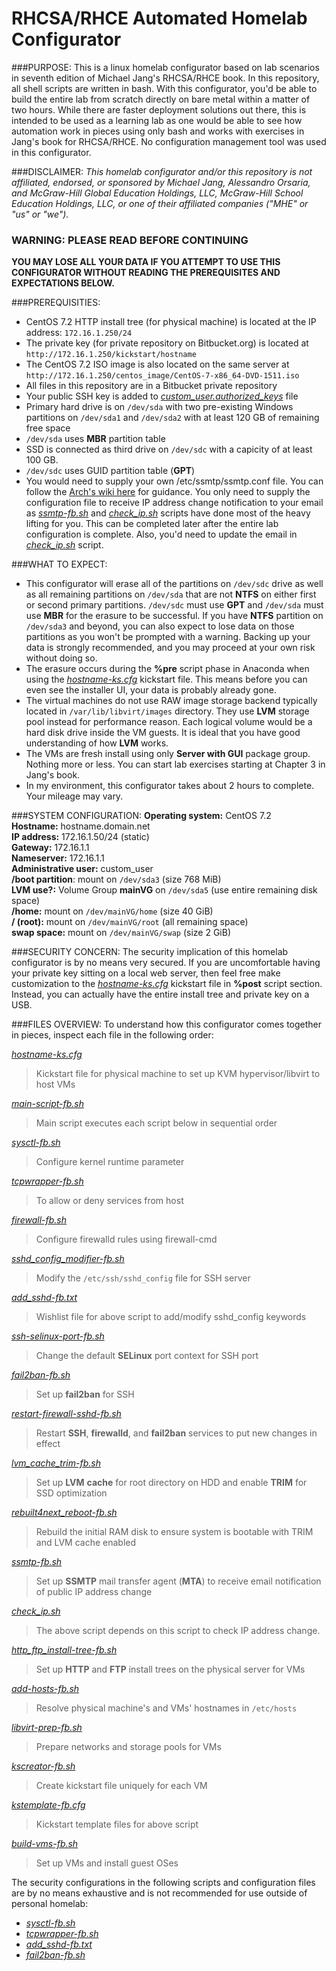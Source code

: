 RHCSA/RHCE Automated Homelab Configurator
=========================================

###PURPOSE:
This is a linux homelab configurator based on lab scenarios in seventh edition of Michael Jang's RHCSA/RHCE book. In this repository, all shell scripts are written in bash. With this configurator, you'd be able to build the entire lab from scratch directly on bare metal within a matter of two hours. While there are faster deployment solutions out there, this is intended to be used as a learning lab as one would be able to see how automation work in pieces using only bash and works with exercises in Jang's book for RHCSA/RHCE. No configuration management tool was used in this configurator.

###DISCLAIMER:
*This homelab configurator and/or this repository is not affiliated, endorsed, or sponsored by Michael Jang, Alessandro Orsaria, and McGraw-Hill Global Education Holdings, LLC, McGraw-Hill School Education Holdings, LLC, or one of their affiliated companies ("MHE" or "us" or "we").*

### **WARNING:** PLEASE READ BEFORE CONTINUING
**YOU MAY LOSE ALL YOUR DATA IF YOU ATTEMPT TO USE THIS CONFIGURATOR WITHOUT READING THE PREREQUISITES AND EXPECTATIONS BELOW.**


###PREREQUISITIES:
- CentOS 7.2 HTTP install tree (for physical machine) is located at the IP address:  `172.16.1.250/24`
- The private key (for private repository on Bitbucket.org) is located at `http://172.16.1.250/kickstart/hostname`
- The CentOS 7.2 ISO image is also located on the same server at `http://172.16.1.250/centos_image/CentOS-7-x86_64-DVD-1511.iso`
- All files in this repository are in a Bitbucket private repository
- Your public SSH key is added to [*custom_user.authorized_keys*](./custom_user.authorized_keys) file
- Primary hard drive is on `/dev/sda` with two pre-existing Windows partitions on `/dev/sda1` and `/dev/sda2` with at least 120 GB of remaining free space
- `/dev/sda` uses **MBR** partition table
- SSD is connected as third drive on `/dev/sdc` with a capicity of at least 100 GB. 
- `/dev/sdc` uses GUID partition table (**GPT**)
- You would need to supply your own /etc/ssmtp/ssmtp.conf file. You can follow the [Arch's wiki here](https://wiki.archlinux.org/index.php/SSMTP) for guidance. You only need to supply the configuration file to receive IP address change notification to your email as [*ssmtp-fb.sh*](./ssmtp-fb.sh) and [*check_ip.sh*](./check_ip.sh) scripts have done most of the heavy lifting for you. This can be completed later after the entire lab configuration is complete. Also, you'd need to update the email in [*check_ip.sh*](./check_ip.sh) script.



###WHAT TO EXPECT:
- This configurator will erase all of the partitions on `/dev/sdc` drive as well as all remaining partitions on `/dev/sda` that are not **NTFS** on either first or second primary partitions. `/dev/sdc` must use **GPT** and `/dev/sda` must use **MBR** for the erasure to be successful. If you have **NTFS** partition on `/dev/sda3` and beyond, you can also expect to lose data on those partitions as you won't be prompted with a warning. Backing up your data is strongly recommended, and you may proceed at your own risk without doing so. 
- The erasure occurs during the **%pre** script phase in Anaconda when using the [*hostname-ks.cfg*](./hostname-ks.cfg) kickstart file. This means before you can even see the installer UI, your data is probably already gone.
- The virtual machines do not use RAW image storage backend typically located in `/var/lib/libvirt/images` directory. They use **LVM** storage pool instead for performance reason. Each logical volume would be a hard disk drive inside the VM guests. It is ideal that you have good understanding of how **LVM** works.
- The VMs are fresh install using only **Server with GUI** package group. Nothing more or less. You can start lab exercises starting at Chapter 3 in Jang's book.
- In my environment, this configurator takes about 2 hours to complete. Your mileage may vary.

###SYSTEM CONFIGURATION:
**Operating system:** CentOS 7.2  
**Hostname:** hostname.domain.net  
**IP address:** 172.16.1.50/24 (static)  
**Gateway:** 172.16.1.1  
**Nameserver:** 172.16.1.1  
**Administrative user:** custom_user  
**/boot partition**: mount on `/dev/sda3` (size 768 MiB)  
**LVM use?:** Volume Group **mainVG** on `/dev/sda5` (use entire remaining disk space)  
**/home:** mount on `/dev/mainVG/home` (size 40 GiB)  
**/ (root):** mount on `/dev/mainVG/root` (all remaining space)  
**swap space:** mount on `/dev/mainVG/swap` (size 2 GiB)

###SECURITY CONCERN: 
The security implication of this homelab configurator is by no means very secured. If you are uncomfortable having your private key sitting on a local web server, then feel free make customization to the [*hostname-ks.cfg*](./hostname-ks.cfg) kickstart file in **%post** script section. Instead, you can actually have the entire install tree and private key on a USB. 


###FILES OVERVIEW: 
To understand how this configurator comes together in pieces, inspect each file in the following order:

[*hostname-ks.cfg*](./hostname-ks.cfg)
  > Kickstart file for physical machine to set up KVM hypervisor/libvirt to host VMs
  
*[main-script-fb.sh](./main-script-fb.sh)*
  > Main script executes each script below in sequential order
  
*[sysctl-fb.sh](./sysctl-fb.sh)*
  > Configure kernel runtime parameter
  
*[tcpwrapper-fb.sh](tcpwrapper-fb.sh)*
  > To allow or deny services from host
  
*[firewall-fb.sh](./firewall-fb.sh)*
  > Configure firewalld rules using firewall-cmd
  
*[sshd_config_modifier-fb.sh](./sshd_config_modifier-fb.sh)*
  > Modify the `/etc/ssh/sshd_config` file for SSH server
  
*[add_sshd-fb.txt](./add_sshd-fb.txt)*
  > Wishlist file for above script to add/modify sshd_config keywords
  
*[ssh-selinux-port-fb.sh](./ssh-selinux-port-fb.sh)*
  > Change the default **SELinux** port context for SSH port 
  
*[fail2ban-fb.sh](./fail2ban-fb.sh)*
  > Set up **fail2ban** for SSH
  
*[restart-firewall-sshd-fb.sh](./restart-firewall-sshd-fb.sh)*
  > Restart **SSH**, **firewalld**, and **fail2ban** services to put new changes in effect
  
*[lvm_cache_trim-fb.sh](./lvm_cache_trim-fb.sh)*
  > Set up **LVM** **cache** for root directory on HDD and enable **TRIM** for SSD optimization
  
*[rebuilt4next_reboot-fb.sh](./rebuilt4next_reboot-fb.sh)*
  > Rebuild the initial RAM disk to ensure system is bootable with TRIM and LVM cache enabled
  
*[ssmtp-fb.sh](./ssmtp-fb.sh)*
  > Set up **SSMTP** mail transfer agent (**MTA**) to receive email notification of public IP address change
  
*[check_ip.sh](./check_ip.sh)*
  > The above script depends on this script to check IP address change.
  
*[http_ftp_install-tree-fb.sh](./http_ftp_install-tree-fb.sh)*
  > Set up **HTTP** and **FTP** install trees on the physical server for VMs
  
*[add-hosts-fb.sh](./add-hosts-fb.sh)*
  > Resolve physical machine's and VMs' hostnames in `/etc/hosts`
  
*[libvirt-prep-fb.sh](./libvirt-prep-fb.sh)*
  > Prepare networks and storage pools for VMs
  
*[kscreator-fb.sh](./kscreator-fb.sh)*
  > Create kickstart file uniquely for each VM
  
*[kstemplate-fb.cfg](./kstemplate-fb.cfg)*
  > Kickstart template files for above script
  
*[build-vms-fb.sh](./build-vms-fb.sh)*
  > Set up VMs and install guest OSes
  
The security configurations in the following scripts and configuration files are by no means exhaustive and is not recommended for use outside of personal homelab:

- *[sysctl-fb.sh](./sysctl-fb.sh)* 
- *[tcpwrapper-fb.sh](tcpwrapper-fb.sh)* 
- *[add_sshd-fb.txt](./add_sshd-fb.txt)*
- *[fail2ban-fb.sh](./fail2ban-fb.sh)*
